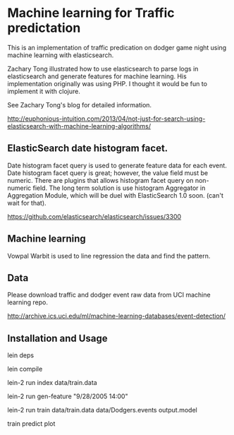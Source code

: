 # Machine learning for Traffic predictation

This is an implementation of traffic predication on dodger game night
using machine learning with elasticsearch.

Zachary Tong illustrated how to use elasticsearch to parse logs in elasticsearch and generate features for machine learning. His implementation originally was using PHP. I thought it would be fun to implement it with clojure.

See Zachary Tong's blog for detailed information.
  
  http://euphonious-intuition.com/2013/04/not-just-for-search-using-elasticsearch-with-machine-learning-algorithms/

## ElasticSearch date histogram facet.

Date histogram facet query is used to generate feature data for each event. Date histogram facet query is great; however, the value field must be numeric. There are plugins that allows histogram facet query on non-numeric field. The long term solution is use histogram Aggregator in Aggregation Module, which will be duel with ElasticSearch 1.0 soon. (can't wait for that).
  
  https://github.com/elasticsearch/elasticsearch/issues/3300

## Machine learning

Vowpal Warbit is used to line regression the data and find the pattern.

## Data

Please download traffic and dodger event raw data from UCI machine learning repo.
  
  http://archive.ics.uci.edu/ml/machine-learning-databases/event-detection/

## Installation and Usage
  lein deps
  
  lein compile

  lein-2 run index data/train.data

  lein-2 run gen-feature "9/28/2005 14:00"

  lein-2 run train data/train.data data/Dodgers.events output.model

  train predict plot